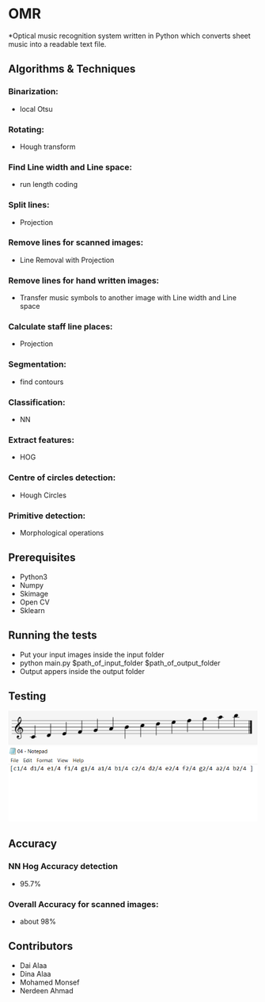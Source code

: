 # OMR
*Optical music recognition system written in Python which converts sheet music into a readable text file.

## Algorithms & Techniques
### Binarization:
* local Otsu
### Rotating:
* Hough transform
### Find Line width and Line space:
* run length coding
### Split lines:
* Projection
### Remove lines for scanned images:
* Line Removal with Projection
### Remove lines for hand written images:
* Transfer music symbols to another image with Line width and Line space
### Calculate staff line places:
* Projection
### Segmentation:
* find contours
### Classification:
* NN
### Extract features:
* HOG
### Centre of circles detection:
* Hough Circles
### Primitive detection:
* Morphological operations


## Prerequisites
* Python3
* Numpy
* Skimage
* Open CV
* Sklearn

## Running the tests
* Put your input images inside the input folder
* python main.py $path_of_input_folder $path_of_output_folder
* Output appers inside the output folder

## Testing
![Input Image](/images/04.PNG)
![Output](/images/output4.png)

## Accuracy
### NN Hog Accuracy detection
* 95.7%
### Overall Accuracy for scanned images:
* about 98%

## Contributors
* Dai Alaa
* Dina Alaa
* Mohamed Monsef
* Nerdeen Ahmad
